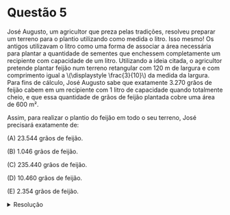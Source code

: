 # Questão 5

José Augusto, um agricultor que preza pelas tradições, resolveu preparar um terreno para o plantio utilizando como medida o litro. Isso mesmo! Os antigos utilizavam o litro como uma forma de associar a área necessária para plantar a quantidade de sementes que enchessem completamente um recipiente com capacidade de um litro.
Utilizando a ideia citada, o agricultor pretende plantar feijão num terreno retangular com 120 m de largura e com comprimento igual a \\(\displaystyle \frac{3}{10}\\) da medida da largura. Para fins de cálculo, José Augusto sabe que exatamente 3.270 grãos de feijão cabem em um recipiente com 1 litro de capacidade quando totalmente cheio, e que essa quantidade de grãos de feijão plantada cobre uma área de 600 m².

Assim, para realizar o plantio do feijão em todo o seu terreno, José precisará exatamente de:

(A) 23.544 grãos de feijão.

(B) 1.046 grãos de feijão.

(C) 235.440 grãos de feijão.

(D) 10.460 grãos de feijão.

(E) 2.354 grãos de feijão.

<details>
  <summary>Resolução</summary>
 
  ## Resolução

  Primeiro vamos calcular o comprimento:

  \\(
    \begin{equation}
      \text{Comprimento} = \displaystyle \frac{3}{10} \times \text{Largura} \\\\
      \text{Comprimento} = \displaystyle \frac{3}{10} \times 120 = \displaystyle \frac{3 \times 120}{10} = \frac{360}{10} = 36 \\\\
    \end{equation}
  \\)  

  Agora calculamos a área do terreno de José:

  \\(
    \begin{equation}
      \text{Area} = \text{Comprimento} \times \text{Largura} \\\\
      \text{Area} = 36 \times 120 = 4.320 \text{m²}\\\\
    \end{equation}
  \\)

  E podemos calcular quantos grãos caberão nesta área:

  \\(
    \begin{align}
      600 \text{ m²} &\propto 3.270 \text{ feijões} \\\\
      4.320 \text{ m²} &\propto x \text{ feijões}
    \end{align}
  \\)

  \\(
    x = \displaystyle \frac{4.320 \times 3.270}{600} = \displaystyle \frac{14.126.400}{600} = 23.544
  \\)

  > Resposta: Alternativa (A)

</details>